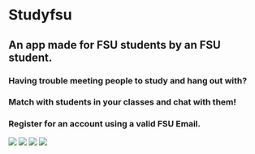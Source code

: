 # Studyfsu
## An app made for FSU students by an FSU student. 


### Having trouble meeting people to study and hang out with?

### Match with students in your classes and chat with them!

### Register for an account using a valid FSU Email.
![](https://i.imgur.com/AXezG8N.png)
![](https://i.imgur.com/C1jEON9.png)
![](https://i.imgur.com/TrwsjTd.png)
![](https://i.imgur.com/dmoKo5c.png)

